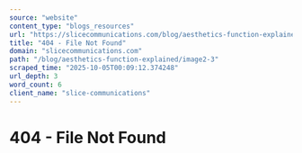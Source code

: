 ```yaml
---
source: "website"
content_type: "blogs_resources"
url: "https://slicecommunications.com/blog/aesthetics-function-explained/image2-3"
title: "404 - File Not Found"
domain: "slicecommunications.com"
path: "/blog/aesthetics-function-explained/image2-3"
scraped_time: "2025-10-05T00:09:12.374248"
url_depth: 3
word_count: 6
client_name: "slice-communications"
---
```


# 404 - File Not Found